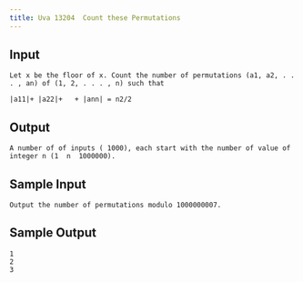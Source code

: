 ```yaml
---
title: Uva 13204  Count these Permutations
---
```



## Input

```
Let x be the floor of x. Count the number of permutations (a1, a2, . . . , an) of (1, 2, . . . , n) such that

|a11|+ |a22|+   + |ann| = n2/2
```

## Output

```
A number of of inputs ( 1000), each start with the number of value of integer n (1  n  1000000).

```

## Sample Input

```
Output the number of permutations modulo 1000000007.

```

## Sample Output

```
1
2
3

```
